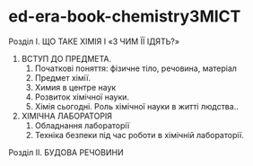 # ed-era-book-chemistryЗМІСТ
Розділ I.	ЩО ТАКЕ ХІМІЯ І «З ЧИМ ЇЇ ІДЯТЬ?» 
<ol>
<li> ВСТУП ДО ПРЕДМЕТА. <ol>      
<li> Початкові поняття: фізичне тіло, речовина, матеріал        
<li> Предмет хімії.      
<li> Химия в центре наук        
<li> Розвиток хімічної науки.       
<li> Хімія сьогодні. Роль хімічної науки в житті людства..      
</ol>
<li>ХІМІЧНА ЛАБОРАТОРІЯ<ol>
<li>Обладнання лабораторії
<li>Техніка безпеки під час роботи в хімічній лабораторії.
</ol>
</ol>
Розділ II.	БУДОВА РЕЧОВИНИ  
